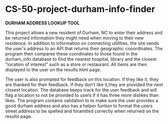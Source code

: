 # CS-50-project-durham-info-finder

****DURHAM ADDRESS LOOKUP TOOL****

This project allows a new resident of Durham, NC to enter their address and be
returned information they might need when moving to their new residence. In addition
to information on connecting utlilities, the site sends the user's address to an
API that returns their geographic cooordinates.  The program then compares these
coordinates to those found in the durham_info database to find the nearest hospital,
library and the closest "location of interest" such as a store or restaurant. All
items are then displayed to the user on the results.html page.

The user is also prompted for feedback on this location.  If they like it, they are
thanked for their feedback.  If they don't like it,they are provided the next
closest location.  The database keeps track for the user feedback and will flag a
location to not be provided to users if it has three more dislikes than likes.
The program contains validation to to make sure the user provides a good durham
address and also has a helper funtion to format the users street address to be
spelled and foramtted correctly when returned on the results page.

